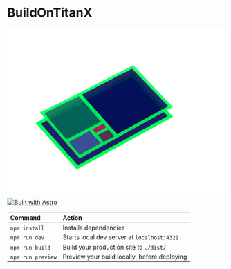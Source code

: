 # BuildOnTitanX

[![BuildOnTitanX](public/BuildOnTitanX.svg)](https://BuildOnTitanX.com)


[![Built with Astro](https://astro.badg.es/v2/built-with-astro/small.svg)](https://astro.build)

| Command           | Action                                       |
| :---------------- | :------------------------------------------- |
| `npm install`     | Installs dependencies                        |
| `npm run dev`     | Starts local dev server at `localhost:4321`  |
| `npm run build`   | Build your production site to `./dist/`      |
| `npm run preview` | Preview your build locally, before deploying |
